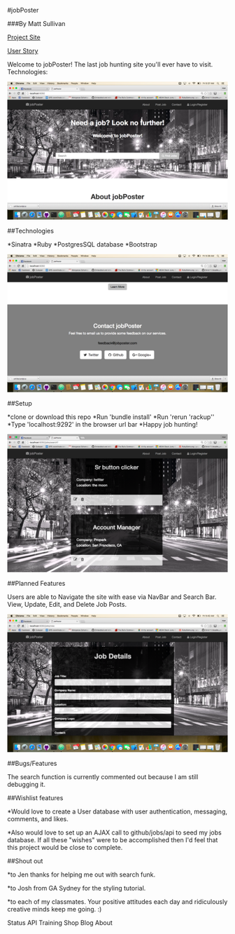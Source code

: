 #jobPoster

###By Matt Sullivan

[Project Site](https://obscure-mesa-15886.herokuapp.com/)


[User Story](https://trello.com/b/44STJ8Vi/jobs)

Welcome to jobPoster! The last job hunting site you'll ever have to visit.
Technologies:

![img](Home.png)

##Technologies

*Sinatra
*Ruby
*PostgresSQL database
*Bootstrap

![img](bottom-home.png)

##Setup

*clone or download this repo
*Run 'bundle install'
*Run 'rerun 'rackup''
*Type 'localhost:9292' in the browser url bar
*Happy job hunting!

![img](index.png)

##Planned Features

Users are able to Navigate the site with ease via NavBar and Search Bar. View, Update, Edit, and Delete Job Posts.

![img](create.png)

##Bugs/Features

The search function is currently commented out because I am still debugging it.

##Wishlist features

*Would love to create a User database with user authentication, messaging, comments, and likes.

*Also would love to set up an AJAX call to github/jobs/api to seed my jobs database. If all these "wishes" were to be accomplished then I'd feel that this project would be close to complete.

##Shout out

*to Jen thanks for helping me out with search funk.

*to Josh from GA Sydney for the styling tutorial.

*to each of my classmates. Your positive attitudes each day and ridiculously creative minds keep me going. :)

Status API Training Shop Blog About
